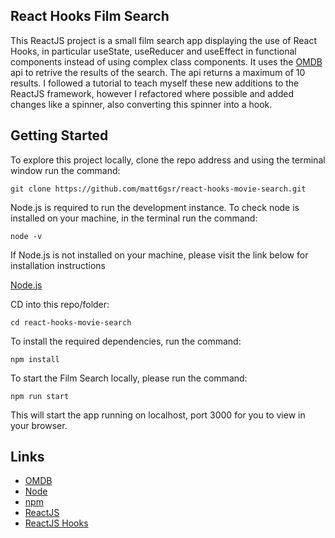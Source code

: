 ## React Hooks Film Search

This ReactJS project is a small film search app displaying the use of React Hooks, in particular useState, useReducer and useEffect in functional components instead of using complex class components. It uses the [OMDB](http://www.omdbapi.com/) api to retrive the results of the search. The api returns a maximum of 10 results. I followed a tutorial to teach myself these new additions to the ReactJS framework, however I refactored where possible and added changes like a spinner, also converting this spinner into a hook.

## Getting Started

To explore this project locally, clone the repo address and using the terminal window run the command:

```
git clone https://github.com/matt6gsr/react-hooks-movie-search.git
```

Node.js is required to run the development instance. To check node is installed on your machine, in the terminal run the command:

```
node -v
```

If Node.js is not installed on your machine, please visit the link below for installation instructions

[Node.js](https://nodejs.org/en/download/)

CD into this repo/folder:

```
cd react-hooks-movie-search
```

To install the required dependencies, run the command:

```
npm install
```

To start the Film Search locally, please run the command:

```
npm run start
```

This will start the app running on localhost, port 3000 for you to view in your browser.

## Links

- [OMDB](http://www.omdbapi.com/)
- [Node](https://nodejs.org/en/)
- [npm](https://www.npmjs.com/)
- [ReactJS](https://reactjs.org/)
- [ReactJS Hooks](https://reactjs.org/docs/hooks-intro.html)
